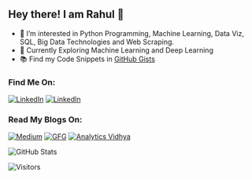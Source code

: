 <h2>Hey there! I am Rahul 👋</h2>

- 👀 I’m interested in Python Programming, Machine Learning, Data Viz, SQL, Big Data Technologies and Web Scraping.
- 🌱 Currently Exploring Machine Learning and Deep Learning
- 📚 Find my Code Snippets in [GitHub Gists](https://gist.github.com/Rahuls66)

<h3>Find Me On:</h3>
<p>
<a href="https://www.linkedin.com/in/rahul-shah6" target="_blank"><img alt="LinkedIn" src="https://img.shields.io/badge/linkedin-%230077B5.svg?&style=for-the-badge&logo=linkedin&logoColor=white" /></a>
<a href="https://www.kaggle.com/rahulshah06" target="_blank"><img alt="LinkedIn" src="https://img.shields.io/badge/Kaggle-20BEFF?style=for-the-badge&logo=Kaggle&logoColor=white"/></a>
</p>

<h3>Read My Blogs On:</h3>
<p>
<a href="https://rahulshah6.medium.com" target="_blank"><img alt="Medium" src="https://img.shields.io/badge/medium-%2312100E.svg?&style=for-the-badge&logo=medium&logoColor=white" /></a>
<a href="https://www.geeksforgeeks.org/pyspark-read-csv-file-into-dataframe/" target="_blank"><img alt="GFG" src="https://img.shields.io/badge/GeeksforGeeks-298D46?style=for-the-badge&logo=geeksforgeeks&logoColor=white"/></a>
<a href="https://www.analyticsvidhya.com/blog/author/rahul105/" target="_blank"><img alt="Analytics Vidhya" src="https://img.shields.io/badge/blog-999999?style=for-the-badge&logo=Analytics Vidhya&logoColor=black"/></a>
</p>

![GitHub Stats](https://github-readme-stats.vercel.app/api?username=Rahuls66&theme=dark&show_icons=true)

![Visitors](https://gpvc.arturio.dev/Rahuls66)
